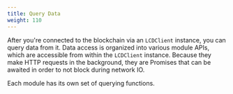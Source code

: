 ```yaml
---
title: Query Data
weight: 110
---
```


After you're connected to the blockchain via an `LCDClient` instance, you can query data from it. Data access is organized into various module APIs, which are accessible from within the `LCDClient` instance. Because they make HTTP requests in the background, they are Promises that can be awaited in order to not block during network IO.

Each module has its own set of querying functions.
